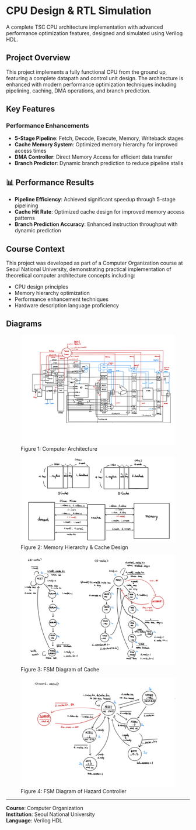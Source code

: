 # CPU Design & RTL Simulation

A complete TSC CPU architecture implementation with advanced performance optimization features, designed and simulated using Verilog HDL.

## Project Overview

This project implements a fully functional CPU from the ground up, featuring a complete datapath and control unit design.
The architecture is enhanced with modern performance optimization techniques including pipelining, caching, DMA operations, and branch prediction.

## Key Features

### Performance Enhancements

- **5-Stage Pipeline**: Fetch, Decode, Execute, Memory, Writeback stages
- **Cache Memory System**: Optimized memory hierarchy for improved access times
- **DMA Controller**: Direct Memory Access for efficient data transfer
- **Branch Predictor**: Dynamic branch prediction to reduce pipeline stalls

## 📊 Performance Results

- **Pipeline Efficiency**: Achieved significant speedup through 5-stage pipelining
- **Cache Hit Rate**: Optimized cache design for improved memory access patterns
- **Branch Prediction Accuracy**: Enhanced instruction throughput with dynamic prediction

## Course Context

This project was developed as part of a Computer Organization course at Seoul National University,
demonstrating practical implementation of theoretical computer architecture concepts including:

- CPU design principles
- Memory hierarchy optimization
- Performance enhancement techniques
- Hardware description language proficiency

## Diagrams

<p align="center">
    <figure>
        <img src="img/structure.jpg">
        <figcaption>Figure 1: Computer Architecture</figcaption>
    </figure>
    <figure>
        <img src="img/memory-hierarchy.png">
        <figcaption>Figure 2: Memory Hierarchy & Cache Design</figcaption>
    </figure>
    <figure>
        <img src="img/cache-fsm.jpg">
        <figcaption>Figure 3: FSM Diagram of Cache</figcaption>
    </figure>
    <figure>
        <img src="img/hazard-controller-fsm.jpg">
        <figcaption>Figure 4: FSM Diagram of Hazard Controller</figcaption>
    </figure>
</p>

---

**Course**: Computer Organization  
**Institution**: Seoul National University  
**Language**: Verilog HDL
